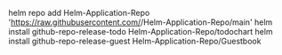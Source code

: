 helm repo add  Helm-Application-Repo 'https://raw.githubusercontent.com/<github-user-name>/Helm-Application-Repo/main'
helm install github-repo-release-todo Helm-Application-Repo/todochart
helm install github-repo-release-guest Helm-Application-Repo/Guestbook
